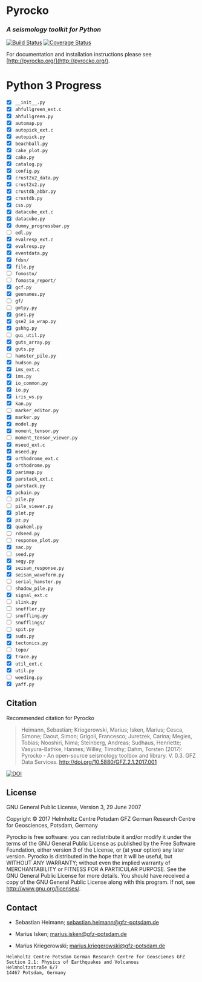 # Pyrocko
### _A seismology toolkit for Python_
[![Build Status](https://travis-ci.org/pyrocko/pyrocko.svg?branch=master)](https://travis-ci.org/pyrocko/pyrocko) [![Coverage Status](https://coveralls.io/repos/github/pyrocko/pyrocko/badge.svg)](https://coveralls.io/github/pyrocko/pyrocko)

For documentation and installation instructions please see 
[http://pyrocko.org/](http://pyrocko.org/).

# Python 3 Progress

- [x] ``__init__.py``
- [x] ``ahfullgreen_ext.c``
- [x] ``ahfullgreen.py``
- [x] ``automap.py``
- [x] ``autopick_ext.c``
- [x] ``autopick.py``
- [x] ``beachball.py``
- [x] ``cake_plot.py``
- [x] ``cake.py``
- [x] ``catalog.py``
- [x] ``config.py``
- [x] ``crust2x2_data.py``
- [x] ``crust2x2.py``
- [x] ``crustdb_abbr.py``
- [x] ``crustdb.py``
- [x] ``css.py``
- [x] ``datacube_ext.c``
- [x] ``datacube.py``
- [x] ``dummy_progressbar.py``
- [ ] ``edl.py``
- [x] ``evalresp_ext.c``
- [x] ``evalresp.py``
- [x] ``eventdata.py``
- [x] ``fdsn/``
- [x] ``file.py``
- [ ] ``fomosto/``
- [ ] ``fomosto_report/``
- [x] ``gcf.py``
- [x] ``geonames.py``
- [ ] ``gf/``
- [ ] ``gmtpy.py``
- [x] ``gse1.py``
- [x] ``gse2_io_wrap.py``
- [x] ``gshhg.py``
- [ ] ``gui_util.py``
- [x] ``guts_array.py``
- [x] ``guts.py``
- [ ] ``hamster_pile.py``
- [x] ``hudson.py``
- [x] ``ims_ext.c``
- [x] ``ims.py``
- [x] ``io_common.py``
- [x] ``io.py``
- [x] ``iris_ws.py``
- [x] ``kan.py``
- [ ] ``marker_editor.py``
- [x] ``marker.py``
- [x] ``model.py``
- [x] ``moment_tensor.py``
- [ ] ``moment_tensor_viewer.py``
- [x] ``mseed_ext.c``
- [x] ``mseed.py``
- [x] ``orthodrome_ext.c``
- [x] ``orthodrome.py``
- [x] ``parimap.py``
- [x] ``parstack_ext.c``
- [x] ``parstack.py``
- [x] ``pchain.py``
- [ ] ``pile.py``
- [ ] ``pile_viewer.py``
- [x] ``plot.py``
- [x] ``pz.py``
- [x] ``quakeml.py``
- [ ] ``rdseed.py``
- [ ] ``response_plot.py``
- [x] ``sac.py``
- [ ] ``seed.py``
- [x] ``segy.py``
- [x] ``seisan_response.py``
- [x] ``seisan_waveform.py``
- [ ] ``serial_hamster.py``
- [ ] ``shadow_pile.py``
- [x] ``signal_ext.c``
- [ ] ``slink.py``
- [ ] ``snuffler.py``
- [ ] ``snuffling.py``
- [ ] ``snufflings/``
- [ ] ``spit.py``
- [x] ``suds.py``
- [x] ``tectonics.py``
- [ ] ``topo/``
- [x] ``trace.py``
- [x] ``util_ext.c``
- [x] ``util.py``
- [ ] ``weeding.py``
- [x] ``yaff.py``

## Citation
Recommended citation for Pyrocko

> Heimann, Sebastian; Kriegerowski, Marius; Isken, Marius; Cesca, Simone; Daout, Simon; Grigoli, Francesco; Juretzek, Carina; Megies, Tobias; Nooshiri, Nima; Steinberg, Andreas; Sudhaus, Henriette; Vasyura-Bathke, Hannes; Willey, Timothy; Dahm, Torsten (2017): Pyrocko - An open-source seismology toolbox and library. V. 0.3. GFZ Data Services. http://doi.org/10.5880/GFZ.2.1.2017.001

[![DOI](https://img.shields.io/badge/DOI-10.5880%2FGFZ.2.1.2017.001-blue.svg)](http://doi.org/10.5880/GFZ.2.1.2017.001)

## License 
GNU General Public License, Version 3, 29 June 2007

Copyright © 2017 Helmholtz Centre Potsdam GFZ German Research Centre for Geosciences, Potsdam, Germany

Pyrocko is free software: you can redistribute it and/or modify it under the terms of the GNU General Public License as published by the Free Software Foundation, either version 3 of the License, or (at your option) any later version.
Pyrocko is distributed in the hope that it will be useful, but WITHOUT ANY WARRANTY; without even the implied warranty of MERCHANTABILITY or FITNESS FOR A PARTICULAR PURPOSE.  See the GNU General Public License for more details.
You should have received a copy of the GNU General Public License along with this program. If not, see <http://www.gnu.org/licenses/>.

## Contact
* Sebastian Heimann; 
  sebastian.heimann@gfz-potsdam.de

* Marius Isken; 
  marius.isken@gfz-potsdam.de

* Marius Kriegerowski; 
  marius.kriegerowski@gfz-potsdam.de 

```
Helmholtz Centre Potsdam German Research Centre for Geoscienes GFZ
Section 2.1: Physics of Earthquakes and Volcanoes
Helmholtzstraße 6/7
14467 Potsdam, Germany
```

